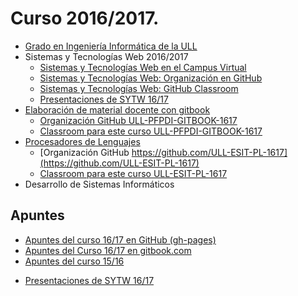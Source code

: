 # Curso 2016/2017.

* [Grado en Ingeniería Informática de la ULL](http://www.ull.es/view/centros/etsii/Grado_en_Ingenieria_Informatica/es)
* Sistemas y Tecnologías Web  2016/2017
  * [Sistemas y Tecnologías Web en el Campus Virtual](https://campusvirtual.ull.es/1617/course/view.php?id=1175)
  * [Sistemas y Tecnologías Web: Organización en GitHub](https://github.com/ULL-ESIT-SYTW-1617)
  * [Sistemas y Tecnologías Web: GitHub Classroom](https://classroom.github.com/classrooms/19915164-ull-esit-sytw-1617)
  * [Presentaciones de SYTW 16/17](https://casianorodriguezleon.gitbooks.io/presentaciones-de-sytw-2016-2017/content/)
* [Elaboración de material docente con gitbook](https://campusvirtual.ull.es/formacion/course/view.php?id=2444)
  * [Organización GitHub ULL-PFPDI-GITBOOK-1617](https://github.com/orgs/ULL-PFPDI-GITBOOK-1617)
  * [Classroom para este curso ULL-PFPDI-GITBOOK-1617](https://classroom.github.com/classrooms/24248551-ull-pfpdi-gitbook-1617)
* [Procesadores de Lenguajes](https://campusvirtual.ull.es/1617/course/view.php?id=1148)
  * [Organización GitHub https://github.com/ULL-ESIT-PL-1617](https://github.com/ULL-ESIT-PL-1617)
  * [Classroom para este curso ULL-ESIT-PL-1617](https://classroom.github.com/classrooms/19915186-ull-esit-pl-1617)
* Desarrollo de Sistemas Informáticos

## Apuntes

* [Apuntes del curso 16/17 en GitHub (gh-pages)]( https://crguezl.github.io/ull-esit-1617/)
* [Apuntes del Curso 16/17 en gitbook.com](https://www.gitbook.com/book/casianorodriguezleon/ull-esit-1617/details)
* [Apuntes del curso 15/16](https://casianorodriguezleon.gitbooks.io/pl1516/content/)
<!--* [Wiki del curso 16/17 en GitHub](https://github.com/crguezl/ull-esit-1617/wiki)-->
* [Presentaciones de SYTW 16/17](https://casianorodriguezleon.gitbooks.io/presentaciones-de-sytw-2016-2017/content/)
